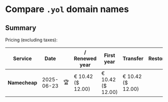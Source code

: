 # Compare `.yol` domain names

## Summary

Pricing (excluding taxes):

| Service | Date |  | / Renewed year | First year | Transfer | Restoration |
|--|--|--|--|--|--|--|
| **Namecheap** | 2025-06-23 | 🏆 | € 10.42<br>($ 12.00) | € 10.42<br>($ 12.00) | € 10.42<br>($ 12.00) |  |
